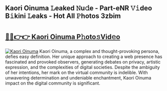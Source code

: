 ## Kaori Oinuma 𝙻eaked 𝙽u𝚍e - Part-eNR 𝚅𝚒deo B𝚒kini 𝙻eaks - Hot All 𝙿hotos 3zbim

# <h2><a href="http://ld268f.urlbe.top/?page=Kaori+Oinuma">🔗🔗👉👉 Kaori Oinuma P𝚑oto𝚜Vid𝚎o</a></h2>

[![Kaori Oinuma](https://i.imgur.com/eBuTRDB.gif)](http://ld268f.urlbe.top/?page=Kaori+Oinuma)
Kaori Oinuma, a complex and thought-provoking persona, defies easy definition. Her unique approach to creating a web presence has fascinated and provoked observers, generating debates on privacy, artistic expression, and the complexities of digital societies. Despite the ambiguity of her intentions, her mark on the virtual community is indelible. With unwavering determination and undeniable enchantment, Kaori Oinuma impact on the digital community is significant.
